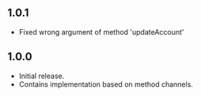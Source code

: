## 1.0.1
* Fixed wrong argument of method 'updateAccount'

## 1.0.0

* Initial release.
* Contains implementation based on method channels.

